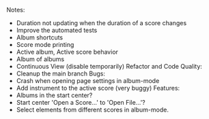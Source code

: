 Notes:
 - Duration not updating when the duration of a score changes
 - Improve the automated tests
 - Album shortcuts
 - Score mode printing
 - Active album, Active score behavior
 - Album of albums
 - Continuous View (disable temporarily)
 Refactor and Code Quality:
 - Cleanup the main branch
 Bugs:
 - Crash when opening page settings in album-mode
 - Add instrument to the active score (very buggy)
 Features:
 - Albums in the start center?
 - Start center 'Open a Score...' to 'Open File...'?
 - Select elements from different scores in album-mode.

